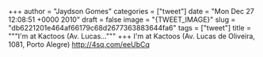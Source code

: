 
+++
author = "Jaydson Gomes"
categories = ["tweet"]
date = "Mon Dec 27 12:08:51 +0000 2010"
draft = false
image = "{TWEET_IMAGE}"
slug = "db6221201e464af66179c68d2677363883644fa6"
tags = ["tweet"]
title = """I'm at Kactoos (Av. Lucas..."""
+++
I'm at Kactoos (Av. Lucas de Oliveira, 1081, Porto Alegre) http://4sq.com/eeUbCq
